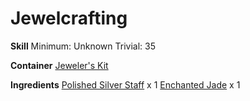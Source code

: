 <!-- TITLE: Moonstone Mace -->
<!-- SUBTITLE:  -->
# Jewelcrafting
**Skill**
Minimum: Unknown
Trivial: 35

**Container**
[Jeweler's Kit](jewelers-kit)

**Ingredients**
[Polished Silver Staff](polished-silver-staff) x 1
[Enchanted Jade](enchanted-jade) x 1